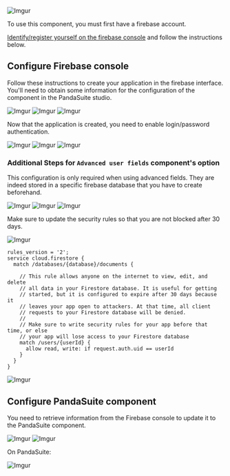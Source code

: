 ![Imgur](https://imgur.com/4fiqYRr.png)

To use this component, you must first have a firebase account.

[Identify/register yourself on the firebase console](https://console.firebase.google.com/) and follow the instructions below.

## Configure Firebase console

Follow these instructions to create your application in the firebase interface. You'll need to obtain some information for the configuration of the component in the PandaSuite studio.

![Imgur](https://i.imgur.com/S3NxN2e.png)
![Imgur](https://imgur.com/vmx7suc.png)
![Imgur](https://imgur.com/k926Clx.png)

Now that the application is created, you need to enable login/password authentication.

![Imgur](https://imgur.com/ihBpOnJ.png)
![Imgur](https://imgur.com/Ng1G2ip.png)
![Imgur](https://imgur.com/54YauhM.png)

### Additional Steps for ```Advanced user fields``` component's option

This configuration is only required when using advanced fields. They are indeed stored in a specific firebase database that you have to create beforehand.

![Imgur](https://imgur.com/isIqAzt.png)
![Imgur](https://imgur.com/2WZPTSM.png)
![Imgur](https://imgur.com/a5cA69p.png)

Make sure to update the security rules so that you are not blocked after 30 days.

![Imgur](https://imgur.com/xJBTmGp.png)
```
rules_version = '2';
service cloud.firestore {
  match /databases/{database}/documents {

    // This rule allows anyone on the internet to view, edit, and delete
    // all data in your Firestore database. It is useful for getting
    // started, but it is configured to expire after 30 days because it
    // leaves your app open to attackers. At that time, all client
    // requests to your Firestore database will be denied.
    //
    // Make sure to write security rules for your app before that time, or else
    // your app will lose access to your Firestore database
    match /users/{userId} {
      allow read, write: if request.auth.uid == userId
    }
  }
}
```
![Imgur](https://imgur.com/PjD4D5P.png)

## Configure PandaSuite component

You need to retrieve information from the Firebase console to update it to the PandaSuite component.

![Imgur](https://imgur.com/JIHnHli.png)
![Imgur](https://imgur.com/eAncOOW.png)

On PandaSuite:

![Imgur](https://imgur.com/SnrYPFP.png)
